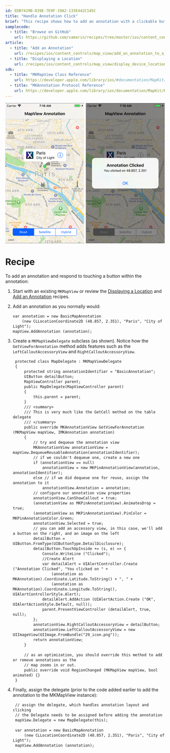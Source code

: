 ```yaml
---
id: EDB7429B-839E-7E9F-19A2-133E442C145C
title: "Handle Annotation Click"
brief: "This recipe shows how to add an annotation with a clickable button to a map."
samplecode:
  - title: "Browse on GitHub" 
    url: https://github.com/xamarin/recipes/tree/master/ios/content_controls/map_view/handle_annotation_click
article:
  - title: "Add an Annotation" 
    url: /recipes/ios/content_controls/map_view/add_an_annotation_to_a_map
  - title: "Displaying a Location" 
    url: /recipes/ios/content_controls/map_view/display_device_location
sdk:
  - title: "MKMapView Class Reference" 
    url: https://developer.apple.com/library/ios/#documentation/MapKit/Reference/MKMapView_Class/MKMapView/MKMapView.html
  - title: "MKAnnotation Protocol Reference" 
    url: https://developer.apple.com/library/ios/documentation/MapKit/Reference/MKAnnotation_Protocol/
---
```



[ ![](Images/MapOverlayClick.png)](Images/MapOverlayClick.png)

# Recipe

To add an annotation and respond to touching a button within the
annotation:

1.  Start with an existing `MKMapView` or review the
  [Displaying a Location](/recipes/ios/content_controls/map_view/display_device_location) and
  [Add an Annotation](/recipes/ios/content_controls/map_view/add_an_annotation_to_a_map) recipes.

2.  Add an annotation as you normally would:

		var annotation = new BasicMapAnnotation
			(new CLLocationCoordinate2D (48.857, 2.351), "Paris", "City of Light");
		mapView.AddAnnotation (annotation);

3. Create a `MKMapViewDelegate` subclass (as shown).
  Notice how the `GetViewForAnnotation` method adds features such as the `LeftCalloutAccessoryView` and `RightCalloutAccessoryView`.

		protected class MapDelegate : MKMapViewDelegate
		{
			protected string annotationIdentifier = "BasicAnnotation";
			UIButton detailButton;
			MapViewController parent;
			public MapDelegate(MapViewController parent)
			{
				this.parent = parent;
			}
			/// <summary>
			/// This is very much like the GetCell method on the table delegate
			/// </summary>
			public override MKAnnotationView GetViewForAnnotation (MKMapView mapView, IMKAnnotation annotation)
			{
				// try and dequeue the annotation view
				MKAnnotationView annotationView = mapView.DequeueReusableAnnotation(annotationIdentifier);
				// if we couldn't dequeue one, create a new one
				if (annotationView == null)
					annotationView = new MKPinAnnotationView(annotation, annotationIdentifier);
				else // if we did dequeue one for reuse, assign the annotation to it
					annotationView.Annotation = annotation;
				// configure our annotation view properties
				annotationView.CanShowCallout = true;
				(annotationView as MKPinAnnotationView).AnimatesDrop = true;
				(annotationView as MKPinAnnotationView).PinColor = MKPinAnnotationColor.Green;
				annotationView.Selected = true;
				// you can add an accessory view, in this case, we'll add a button on the right, and an image on the left
				detailButton = UIButton.FromType(UIButtonType.DetailDisclosure);
				detailButton.TouchUpInside += (s, e) => {
					Console.WriteLine ("Clicked");
					//Create Alert
					var detailAlert = UIAlertController.Create ("Annotation Clicked", "You clicked on " +
						(annotation as MKAnnotation).Coordinate.Latitude.ToString() + ", " +
						(annotation as MKAnnotation).Coordinate.Longitude.ToString(), UIAlertControllerStyle.Alert);
					detailAlert.AddAction (UIAlertAction.Create ("OK", UIAlertActionStyle.Default, null));
					parent.PresentViewController (detailAlert, true, null);
				};
				annotationView.RightCalloutAccessoryView = detailButton;
				annotationView.LeftCalloutAccessoryView = new UIImageView(UIImage.FromBundle("29_icon.png"));
				return annotationView;
			}

			// as an optimization, you should override this method to add or remove annotations as the
			// map zooms in or out.
			public override void RegionChanged (MKMapView mapView, bool animated) {}
		}

4. Finally, assign the delegate (prior to the code added earlier to add the annotation to the MKMapView instance):

		// assign the delegate, which handles annotation layout and clicking
		// the Delegate needs to be assigned before adding the annotation
		mapView.Delegate = new MapDelegate(this);

		var annotation = new BasicMapAnnotation
			(new CLLocationCoordinate2D (48.857, 2.351), "Paris", "City of Light");
		mapView.AddAnnotation (annotation);

